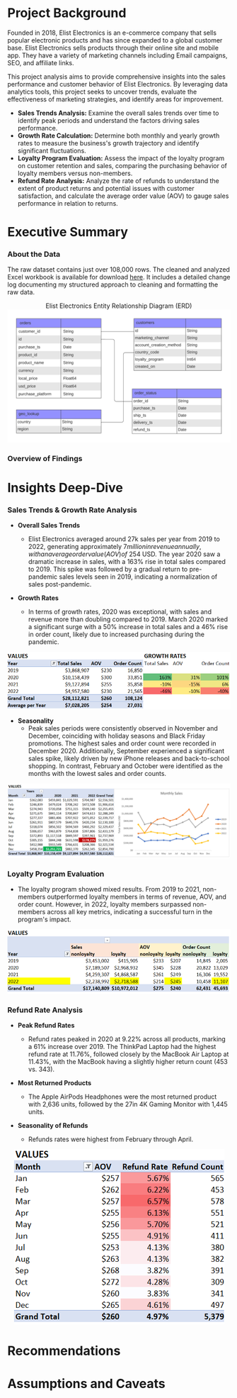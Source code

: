 # Project Background
Founded in 2018, Elist Electronics is an e-commerce company that sells popular electronic products and has since expanded to a global customer base.  Elist Electronics sells products through their online site and mobile app.  They have a variety of marketing channels including Email campaigns, SEO, and affiliate links.  

This project analysis aims to provide comprehensive insights into the sales performance and customer behavior of Elist Electronics.  By leveraging data analytics tools, this project seeks to uncover trends, evaluate the effectiveness of marketing strategies, and identify areas for improvement.

- **Sales Trends Analysis:**  Examine the overall sales trends over time to identify peak periods and understand the factors driving sales performance.
- **Growth Rate Calculation:** Determine both monthly and yearly growth rates to measure the business's growth trajectory and identify significant fluctuations.
- **Loyalty Program Evaluation:** Assess the impact of the loyalty program on customer retention and sales, comparing the purchasing behavior of loyalty members versus non-members.
- **Refund Rate Analysis:** Analyze the rate of refunds to understand the extent of product returns and potential issues with customer satisfaction, and calculate the average order value (AOV) to gauge sales performance in relation to returns.

# Executive Summary

### About the Data

The raw dataset contains just over 108,000 rows. The cleaned and analyzed Excel workbook is available for download [here](https://docs.google.com/spreadsheets/d/1iRqNUYJQNc2E6v50HWUGr1srMJJJlc0u/edit?usp=sharing&ouid=110328506075169530580&rtpof=true&sd=true). It includes a detailed change log documenting my structured approach to cleaning and formatting the raw data.



<p align ="center">
  Elist Electronics Entity Relationship Diagram (ERD)
  <img src="https://github.com/jenncash29/Elist-Electronics-Store-Project/blob/main/Images/Elist%20Electronics%20ERD.png" alt="Elist Electronics ERD">
</p>


### Overview of Findings

   

# Insights Deep-Dive

### Sales Trends & Growth Rate Analysis

- **Overall Sales Trends**
  - Elist Electronics averaged around 27k sales per year from 2019 to 2022, generating approximately $7 million in revenue annually, with an average order value (AOV) of ~$254 USD. The year 2020 saw a dramatic increase in sales, with a 163% rise in total sales compared to 2019. This spike was followed by a gradual return to pre-pandemic sales levels seen in 2019, indicating a normalization of sales post-pandemic. 

- **Growth Rates**
  - In terms of growth rates, 2020 was exceptional, with sales and revenue more than doubling compared to 2019. March 2020 marked a significant surge with a 50% increase in total sales and a 46% rise in order count, likely due to increased purchasing during the pandemic.

<p align ="center">
  <img src="https://github.com/jenncash29/Elist-Electronics-Store-Project/blob/main/Images/Sales%20and%20Growth%20Rates.png" alt="Elist Electronics ERD">
</p>

- **Seasonality**
  - Peak sales periods were consistently observed in November and December, coinciding with holiday seasons and Black Friday promotions. The highest sales and order count were recorded in December 2020. Additionally, September experienced a significant sales spike, likely driven by new iPhone releases and back-to-school shopping. In contrast, February and October were identified as the months with the lowest sales and order counts.

<p align ="center">
  <img src="https://github.com/jenncash29/Elist-Electronics-Store-Project/blob/main/Images/Monthly%20Seasonality.png" alt="Elist Electronics ERD">
</p>

### Loyalty Program Evaluation
- The loyalty program showed mixed results. From 2019 to 2021, non-members outperformed loyalty members in terms of revenue, AOV, and order count. However, in 2022, loyalty members surpassed non-members across all key metrics, indicating a successful turn in the program's impact.

<p align ="center">
  <img src="https://github.com/jenncash29/Elist-Electronics-Store-Project/blob/main/Images/Loyalty%20Values.png" alt="Elist Electronics ERD">
</p>

### Refund Rate Analysis

- **Peak Refund Rates**
  - Refund rates peaked in 2020 at 9.22% across all products, marking a 61% increase over 2019. The ThinkPad Laptop had the highest refund rate at 11.76%, followed closely by the MacBook Air Laptop at 11.43%, with the MacBook having a slightly higher return count (453 vs. 343).

- **Most Returned Products**
  - The Apple AirPods Headphones were the most returned product with 2,636 units, followed by the 27in 4K Gaming Monitor with 1,445 units.

- **Seasonality of Refunds**
  - Refunds rates were highest from February through April.  

<p align ="center">
  <img src="https://github.com/jenncash29/Elist-Electronics-Store-Project/blob/main/Images/Refund%20Rates.png" alt="Elist Electronics ERD">
</p>

# Recommendations

# Assumptions and Caveats

